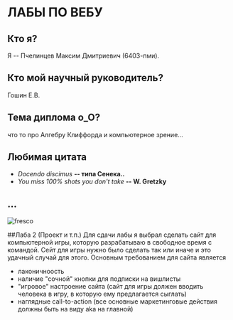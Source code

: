 # ЛАБЫ ПО ВЕБУ

## Кто я?
Я -- Пчелинцев Максим Дмитриевич (6403-пми).
## Кто мой научный руководитель?
Гошин Е.В. 
## Тема диплома o_O?
что то про Алгебру Клиффорда и компьютерное зрение...
## Любимая цитата
- *Docendo discimus* **-- типа Cенека..**
- *You miss 100% shots you don't take* **-- W. Gretzky**
## ...
![fresco](https://github.com/user-attachments/assets/4d1ef407-1281-4b8f-906d-be200c0d459e)

##Лаба 2 (Проект и т.п.)
Для сдачи лабы я выбрал сделать сайт для компьютерной игры, которую разрабатываю в свободное время с командой. Сейт для игры нужно было сделать так или иначе и это удачный случай для этого. Основным требованием для сайта является
- лаконичноость
- наличие "сочной" кнопки для подписки на вишлисты
- "игровое" настроение сайта (сайт для игры должен вводить человека в игру, в которую ему предлагается сыглать)
- наглядные call-to-action (все основные маркетинговые действия должны быть на виду aka на главной) 
